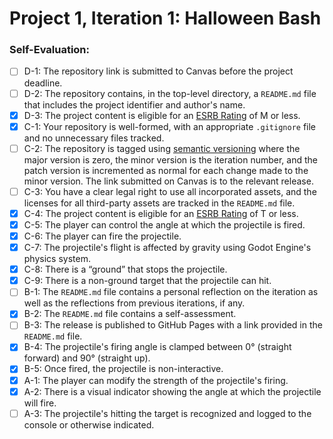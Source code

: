 # Project 1, Iteration 1: Halloween Bash

### Self-Evaluation:
- [ ] D-1: The repository link is submitted to Canvas before the project deadline.
- [ ] D-2: The repository contains, in the top-level directory, a <code>README.md</code> file that includes the project identifier and author's name.
- [x] D-3: The project content is eligible for an <a href="https://www.esrb.org/ratings-guide/">ESRB Rating</a> of M or less.
- [x] C-1: Your repository is well-formed, with an appropriate <code>.gitignore</code> file and no unnecessary files tracked.
- [ ] C-2: The repository is tagged using <a href="https://semver.org/">semantic versioning</a> where the major version is zero, the minor version is the iteration number, and the patch version is incremented as normal for each change made to the minor version. The link submitted on Canvas is to the relevant release.
- [ ] C-3: You have a clear legal right to use all incorporated assets, and the licenses for all third-party assets are tracked in the <code>README.md</code> file.
- [x] C-4: The project content is eligible for an <a href="https://www.esrb.org/ratings-guide/">ESRB Rating</a> of T or less.
- [x] C-5: The player can control the angle at which the projectile is fired.
- [x] C-6: The player can fire the projectile.
- [x] C-7: The projectile's flight is affected by gravity using Godot Engine's physics system.
- [x] C-8: There is a &ldquo;ground&rdquo; that stops the projectile.
- [x] C-9: There is a non-ground target that the projectile can hit.
- [ ] B-1: The <code>README.md</code> file contains a personal reflection on the iteration as well as the reflections from previous iterations, if any.
- [x] B-2: The <code>README.md</code> file contains a self-assessment.
- [ ] B-3: The release is published to GitHub Pages with a link provided in the <code>README.md</code> file.
- [x] B-4: The projectile's firing angle is clamped between 0&deg; (straight forward) and 90&deg; (straight up).
- [x] B-5: Once fired, the projectile is non-interactive.
- [x] A-1: The player can modify the strength of the projectile's firing.
- [x] A-2: There is a visual indicator showing the angle at which the projectile will fire.
- [ ] A-3: The projectile's hitting the target is recognized and logged to the console or otherwise indicated.
